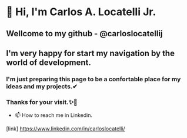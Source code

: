 # 👋 Hi, I'm Carlos A. Locatelli Jr.
## Wellcome to my github - @carloslocatellij

## I'm very happy for start my navigation by the world of development.

### I'm just preparing this page to be a confortable place for  my ideas and my projects.✔


### Thanks for your visit.✨💖

- 📫 How to reach me in Linkedin.

[link] https://www.linkedin.com/in/carloslocatelli/








<!---
carloslocatellij/carloslocatellij is a ✨ special ✨ repository because its `README.md` (this file) appears on your GitHub profile.
You can click the Preview link to take a look at your changes.
--->
